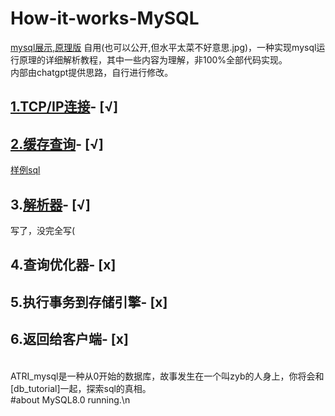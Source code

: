 # How-it-works-MySQL
[mysql展示,原理版](https://github.com/zyb123nya/How-it-works-MySQL/blob/main/mysql%E7%AC%94%E8%AE%B0_public.pdf)
自用(也可以公开,但水平太菜不好意思.jpg)，一种实现mysql运行原理的详细解析教程，其中一些内容为理解，非100%全部代码实现。<br />
内部由chatgpt提供思路，自行进行修改。

##  [1.TCP/IP连接](https://github.com/zyb123nya/How-it-works-MySQL/blob/main/tcpip_connect.py)- [√] <br />
##  [2.缓存查询](https://github.com/zyb123nya/How-it-works-MySQL/blob/main/tcpip_connect.py)- [√]<br />
[样例sql](https://github.com/zyb123nya/How-it-works-MySQL/blob/main/example.sql)
##  3.[解析器](https://github.com/zyb123nya/How-it-works-MySQL/tree/main/ATRI_MYSQL/main.c)- [√]
写了，没完全写(
<br />
##  4.查询优化器- [x]<br />
##  5.执行事务到存储引擎- [x]<br />
##  6.返回给客户端- [x]<br />
<br />
ATRI_mysql是一种从0开始的数据库，故事发生在一个叫zyb的人身上，你将会和[db_tutorial]一起，探索sql的真相。
<br />
#about MySQL8.0 running.\n<br />
